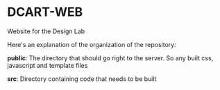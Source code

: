 # DCART-WEB
Website for the Design Lab

Here's an explanation of the organization of the repository:

**public**: The directory that should go right to the server. So any built css, javascript and template files

**src**: Directory containing code that needs to be built
